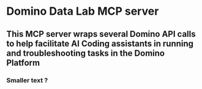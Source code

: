 # Domino Data Lab MCP server
## This MCP server wraps several Domino API calls to help facilitate AI Coding assistants in running and troubleshooting tasks in the Domino Platform
### Smaller text ?
